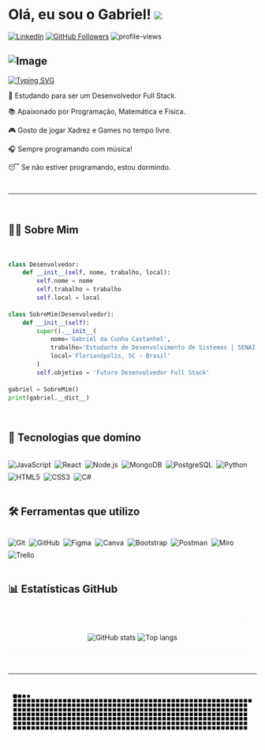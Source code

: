 # Olá, eu sou o Gabriel! <img src="https://user-images.githubusercontent.com/72663882/171687151-bb31c996-c9d2-49c8-b593-734946893b23.gif" width="35px" />

[![LinkedIn](https://img.shields.io/badge/LinkedIn-0077B5?style=for-the-badge&logo=linkedin&logoColor=white)](https://www.linkedin.com/in/gabriel-castanhel-b63a45312/)
[![GitHub Followers](https://img.shields.io/github/followers/L7noxy?style=social)](https://github.com/L7noxy)
![profile-views](https://komarev.com/ghpvc/?username=L7noxy-sc-08&color=red)

![Image](https://github.com/user-attachments/assets/8cc5e977-a563-43f3-967e-1e8b999fc9cd)
---

[![Typing SVG](https://readme-typing-svg.demolab.com?font=Fira+Code&pause=1000&width=435&lines=Seja+bem-vindo(a)+ao+meu+perfil!+%F0%9F%98%89;Desenvolvedor+Full-Stack+em+formação!+🚀)](https://git.io/typing-svg)

🎯 Estudando para ser um Desenvolvedor Full Stack.

📚 Apaixonado por Programação, Matemática e Física.

🎮 Gosto de jogar Xadrez e Games no tempo livre.

🎧 Sempre programando com música!

😴 Se não estiver programando, estou dormindo.

<br/>

---

<br/>

## 👨‍💻 Sobre Mim

<br/>

```python
class Desenvolvedor:
    def __init__(self, nome, trabalho, local):
        self.nome = nome
        self.trabalho = trabalho
        self.local = local

class SobreMim(Desenvolvedor):
    def __init__(self):
        super().__init__(
            nome='Gabriel da Cunha Castanhel',
            trabalho='Estudante de Desenvolvimento de Sistemas | SENAI',
            local='Florianópolis, SC - Brasil'
        )
        self.objetivo = 'Futuro Desenvolvedor Full Stack'

gabriel = SobreMim()
print(gabriel.__dict__)
```

<br/>

## 🚀 Tecnologias que domino

<br/>

<div style="display: flex; flex-wrap: wrap; gap: 8px;"> 
  <img src="https://img.shields.io/badge/JavaScript-F7DF1E?style=for-the-badge&logo=javascript&logoColor=black" alt="JavaScript"/> 
  <img src="https://img.shields.io/badge/React-20232A?style=for-the-badge&logo=react&logoColor=61DAFB" alt="React"/> 
  <img src="https://img.shields.io/badge/Node.js-339933?style=for-the-badge&logo=nodedotjs&logoColor=white" alt="Node.js"/> 
  <img src="https://img.shields.io/badge/MongoDB-47A248?style=for-the-badge&logo=mongodb&logoColor=white" alt="MongoDB"/>
  <img src="https://img.shields.io/badge/PostgreSQL-4169E1?style=for-the-badge&logo=postgresql&logoColor=white" alt="PostgreSQL"/> 
  <img src="https://img.shields.io/badge/Python-3776AB?style=for-the-badge&logo=python&logoColor=white" alt="Python"/> 
  <img src="https://img.shields.io/badge/HTML5-E34F26?style=for-the-badge&logo=html5&logoColor=white" alt="HTML5"/> 
  <img src="https://img.shields.io/badge/CSS3-1572B6?style=for-the-badge&logo=css3&logoColor=white" alt="CSS3"/> 
  <img src="https://img.shields.io/badge/C%23-239120?style=for-the-badge&logo=c%23&logoColor=white" alt="C#"/>
</div>

<br/>

## 🛠️ Ferramentas que utilizo

<br/>

<div style="display: flex; flex-wrap: wrap; gap: 8px;>
  <img src="https://img.shields.io/badge/VS%20Code-0078D4?style=for-the-badge&logo=visual-studio-code&logoColor=white" alt="VS Code"/> 
  <img src="https://img.shields.io/badge/GIT-E44C30?style=for-the-badge&logo=git&logoColor=white" alt="Git"/> 
  <img src="https://img.shields.io/badge/GitHub-100000?style=for-the-badge&logo=github&logoColor=white" alt="GitHub"/> 
  <img src="https://img.shields.io/badge/Figma-0AC97F?style=for-the-badge&logo=figma&logoColor=white" alt="Figma"/> 
  <img src="https://img.shields.io/badge/Canva-00C4CC?style=for-the-badge&logo=canva&logoColor=white" alt="Canva"/> 
  <img src="https://img.shields.io/badge/Bootstrap-563D7C?style=for-the-badge&logo=bootstrap&logoColor=white" alt="Bootstrap"/> 
  <img src="https://img.shields.io/badge/Postman-FF6C37?style=for-the-badge&logo=postman&logoColor=white" alt="Postman"/> 
  <img src="https://img.shields.io/badge/Miro-050038?style=for-the-badge&logo=Miro&logoColor=white" alt="Miro"/> 
  <img src="https://img.shields.io/badge/Trello-0052CC?style=for-the-badge&logo=trello&logoColor=white" alt="Trello"/> 
</div>

<br/>

## 📊 Estatísticas GitHub

<br/>

<p align="center" style="background: rgba(255, 255, 255, 0.15); border-radius: 90px; padding: 20px; backdrop-filter: blur(10px);">
<img height="180em" src="https://github-readme-stats.vercel.app/api?username=L7noxy&amp;show_icons=true&amp;theme=holi&amp;include_all_commits=true&amp;count_private=true" alt="GitHub stats"/>
<img height="180em" src="https://github-readme-stats.vercel.app/api/top-langs/?username=L7noxy&amp;layout=compact&amp;langs_count=8&amp;theme=holi" alt="Top langs"/>
</p>

<br/>


---

<br/>

<div align="center">
<picture align="center"> 
<source media="(prefers-color-scheme: dark)" srcset="https://raw.githubusercontent.com/L7noxy/L7noxy/output/github-contribution-grid-snake-dark.svg"> <img alt="snake animation" src="https://raw.githubusercontent.com/L7noxy/L7noxy/output/github-contribution-grid-snake.svg"> </picture>
<div/>
    
<br/>

